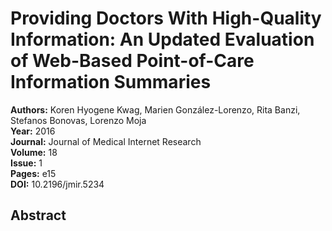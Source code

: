 # Providing Doctors With High-Quality Information: An Updated Evaluation of Web-Based Point-of-Care Information Summaries

**Authors:** Koren Hyogene Kwag, Marien González-Lorenzo, Rita Banzi, Stefanos Bonovas, Lorenzo Moja  
**Year:** 2016  
**Journal:** Journal of Medical Internet Research  
**Volume:** 18  
**Issue:** 1  
**Pages:** e15  
**DOI:** 10.2196/jmir.5234  

## Abstract


